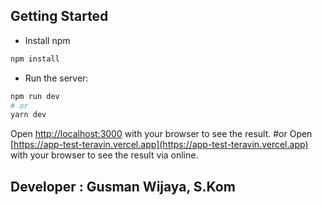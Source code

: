 ## Getting Started

- Install npm

```bash
npm install
```

- Run the server:

```bash
npm run dev
# or
yarn dev
```

Open [http://localhost:3000](http://localhost:3000) with your browser to see the result.
#or
Open [https://app-test-teravin.vercel.app](https://app-test-teravin.vercel.app) with your browser to see the result via online.

## Developer : Gusman Wijaya, S.Kom
